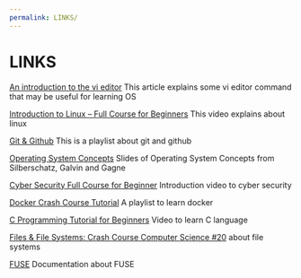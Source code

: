 ```yaml
---
permalink: LINKS/
---
```

# LINKS

[An introduction to the vi editor](https://www.redhat.com/sysadmin/introduction-vi-editor)
This article explains some vi editor command that may be useful for learning OS

[Introduction to Linux – Full Course for Beginners](https://youtu.be/sWbUDq4S6Y8?feature=shared)
This video explains about linux

[Git & Github](https://youtube.com/playlist?list=PLFIM0718LjIVknj6sgsSceMqlq242-jNf&feature=shared)
This is a playlist about git and github

[Operating System Concepts](https://www.os-book.com/OS10/slide-dir/) Slides of Operating System Concepts from Silberschatz, Galvin and Gagne

[Cyber Security Full Course for Beginner](https://www.youtube.com/watch?v=U_P23SqJaDc) Introduction video to cyber security

[Docker Crash Course Tutorial](https://youtube.com/playlist?list=PL4cUxeGkcC9hxjeEtdHFNYMtCpjNBm3h7&feature=shared) A playlist to learn docker

[C Programming Tutorial for Beginners](https://www.youtube.com/watch?v=KJgsSFOSQv0) Video to learn C language

[Files & File Systems: Crash Course Computer Science #20](https://www.youtube.com/watch?v=KN8YgJnShPM) about file systems

[FUSE](https://www.kernel.org/doc/html/next/filesystems/fuse.html) Documentation about FUSE
